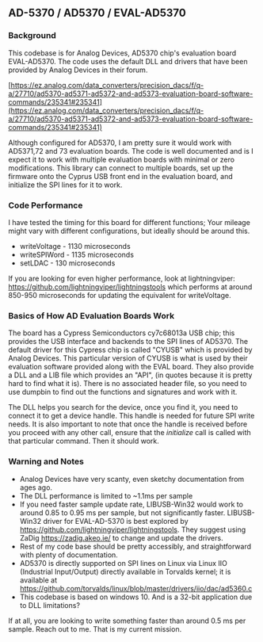 ## AD-5370 / AD5370 / EVAL-AD5370

### Background
This codebase is for Analog Devices, AD5370 chip's evaluation board EVAL-AD5370. The code uses the default DLL and drivers that have been provided by Analog Devices in their forum. 

[https://ez.analog.com/data_converters/precision_dacs/f/q-a/27710/ad5370-ad5371-ad5372-and-ad5373-evaluation-board-software-commands/235341#235341](https://ez.analog.com/data_converters/precision_dacs/f/q-a/27710/ad5370-ad5371-ad5372-and-ad5373-evaluation-board-software-commands/235341#235341)

Although configured for AD5370, I am pretty sure it would work with AD5371,72 and 73 evaluation boards. The code is well documented and is I expect it to work with multiple evaluation boards with minimal or zero modifications. This library can connect to multiple boards, set up the firmware onto the Cyprus USB front end in the evaluation board, and initialize the SPI lines for it to work. 

### Code Performance
I have tested the timing for this board for different functions; Your mileage might vary with different configurations, but ideally should be around this. 
* writeVoltage - 1130 microseconds
* writeSPIWord - 1135 microseconds
* setLDAC - 130 microseconds

If you are looking for even higher performance, look at lightningviper: https://github.com/lightningviper/lightningstools which performs at around 850-950 microseconds for updating the equivalent for writeVoltage. 

### Basics of How AD Evaluation Boards Work
The board has a Cypress Semiconductors cy7c68013a USB chip; this provides the USB interface and backends to the SPI lines of AD5370. The default driver for this Cypress chip is called "CYUSB" which is provided by Analog Devices. This particular version of CYUSB is what is used by their evaluation software provided along with the EVAL board.  They also provide a DLL and a LIB file which provides an "API", (in quotes because it is pretty hard to find what it is). There is no associated header file, so you need to use dumpbin to find out the functions and signatures and work with it. 

The DLL helps you search for the device, once you find it, you need to connect it to get a device handle. This handle is needed for future SPI write needs. It is also important to note that once the handle is received before you proceed with any other call, ensure that the *initialize* call is called with that particular command. Then it should work.

### Warning and Notes
* Analog Devices have very scanty, even sketchy documentation from ages ago. 
* The DLL performance is limited to ~1.1ms per sample
* If you need faster sample update rate, LIBUSB-Win32 would work to around 0.85 to 0.95 ms per sample, but not significantly faster. LIBUSB-Win32 driver for EVAL-AD-5370 is best explored by https://github.com/lightningviper/lightningstools. They suggest using ZaDig https://zadig.akeo.ie/ to change and update the drivers.
* Rest of my code base should be pretty accessibly, and straightforward with plenty of documentation. 
* AD5370 is directly supported on SPI lines on Linux via Linux IIO (Industrial Input/Output) directly available in Torvalds kernel; it is available at https://github.com/torvalds/linux/blob/master/drivers/iio/dac/ad5360.c 
* This codebase is based on windows 10. And is a 32-bit application due to DLL limitations? 

If at all, you are looking to write something faster than around 0.5 ms per sample. Reach out to me. That is my current mission.
